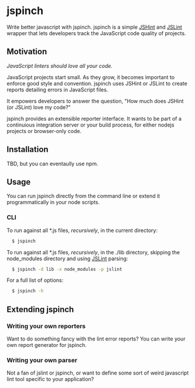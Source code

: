 # jspinch
Write better javascript with jspinch. jspinch is a simple [JSHint](https://github.com/jshint/jshint/) and [JSLint](http://www.jslint.com) wrapper that lets developers track the JavaScript code quality of projects.
## Motivation
*JavaScript linters should love all your code.*

JavaScript projects start small. As they grow, it becomes important to enforce good style and convention. jspinch uses JSHint or JSLint to create reports detailing errors in JavaScript files.

It empowers developers to answer the question, "How much does JSHint (or JSLint) love my code?"

jspinch provides an extensible reporter interface. It wants to be part of a continuious integration server or your build process, for either nodejs projects or browser-only code.
## Installation
TBD, but you can eventaully use npm.

## Usage
You can run jspinch directly from the command line or extend it programmatically in your node scripts.
### CLI
To run against all *.js files, _recursively_, in the current directory:

``` sh
  $ jspinch
```

To run against all *.js files, _recursively_, in the ./lib directory, skipping the node_modules directory and using [JSLint](http://www.jslint.com) parsing:

``` sh
  $ jspinch -d lib -x node_modules -p jslint
```

For a full list of options:

``` sh
  $ jspinch -h
```
## Extending jspinch
### Writing your own reporters
Want to do something fancy with the lint error reports? You can write your own report generator for jspinch.
### Writing your own parser
Not a fan of jslint or jspinch, or want to define some sort of weird javascript lint tool specific to your application?
